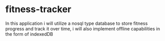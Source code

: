 # fitness-tracker
In this application i will utilize a nosql type database to store fitness progress and track it over time, i will also implement offline capabilities in the form of indexedDB
